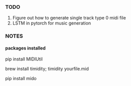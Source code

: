 ### TODO
1. Figure out how to generate single track type 0 midi file
2. LSTM in pytorch for music generation

### NOTES
#### packages installed
pip install MIDIUtil

brew install timidity; timidity yourfile.mid

pip install mido
